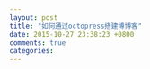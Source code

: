 ```yaml
---
layout: post
title: "如何通过octopress搭建博博客"
date: 2015-10-27 23:38:23 +0800
comments: true
categories: 
---
```

